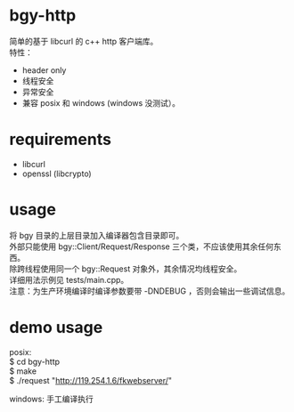 # bgy-http
简单的基于 libcurl 的 c++ http 客户端库。  
特性：
* header only
* 线程安全
* 异常安全
* 兼容 posix 和 windows (windows 没测试）。

# requirements
* libcurl
* openssl (libcrypto)

# usage
将 bgy 目录的上层目录加入编译器包含目录即可。  
外部只能使用 bgy::Client/Request/Response 三个类，不应该使用其余任何东西。  
除跨线程使用同一个 bgy::Request 对象外，其余情况均线程安全。  
详细用法示例见 tests/main.cpp。  
注意：为生产环境编译时编译参数要带 -DNDEBUG ，否则会输出一些调试信息。  

# demo usage
posix:  
$ cd bgy-http  
$ make  
$ ./request "http://119.254.1.6/fkwebserver/"
    
windows: 手工编译执行  
